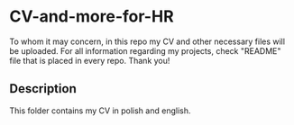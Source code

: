 # CV-and-more-for-HR
To whom it may concern, in this repo my CV and other necessary files will be uploaded.
For all information regarding my projects, check "README" file that is placed in every repo. Thank you!

## Description

This folder contains my CV in polish and english. 
